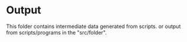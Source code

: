# Output

This folder contains intermediate data generated from scripts.
or output from scripts/programs in the "src/folder".
